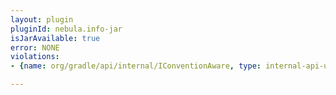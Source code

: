 ```yaml
---
layout: plugin
pluginId: nebula.info-jar
isJarAvailable: true
error: NONE
violations:
- {name: org/gradle/api/internal/IConventionAware, type: internal-api-usage}

---
```

